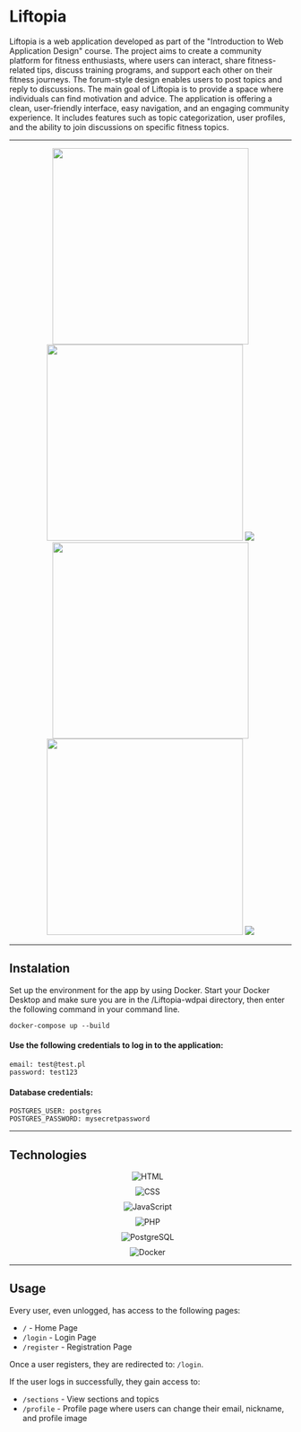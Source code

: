 <h1>Liftopia</h1>

<p>
  Liftopia is a web application developed as part of the "Introduction to Web Application Design" course. The project aims to create a community platform for fitness enthusiasts, where users can interact, share fitness-related tips, discuss training programs, and support each other on their fitness journeys. The forum-style design enables users to post topics and reply to discussions.
  The main goal of Liftopia is to provide a space where individuals can find motivation and advice. 
  The application is offering a clean, user-friendly interface, easy navigation, and an engaging community experience. It includes features such as topic categorization, user profiles, and the ability to join discussions on specific fitness topics.
</p>
<hr>

<div align="center">
  <img src="Liftopia-wdpai/assets/img7.png" width="350">
  <img src="Liftopia-wdpai/assets/img8.png" width="350">
  <img src="Liftopia-wdpai/assets/img1.png">
  <img src="Liftopia-wdpai/assets/img2.png" width="350">
  <img src="Liftopia-wdpai/assets/img5.png" width="350">
  <img src="Liftopia-wdpai/assets/img3.png">
</div>

<hr>

<h2>Instalation</h2>
<p>Set up the environment for the app by using Docker. Start your Docker Desktop and make sure you are in the /Liftopia-wdpai directory, then enter the following command in your command line.</p>
<pre><code>docker-compose up --build</code></pre>

<h4>Use the following credentials to log in to the application:</h4>
<pre><code>email: test@test.pl
password: test123
</code></pre>

<h4>Database credentials:</h4>
<pre><code>POSTGRES_USER: postgres
POSTGRES_PASSWORD: mysecretpassword
</code></pre>

<hr>
<h2>Technologies</h2>
<div style="display: flex; flex-direction: column; align-items: center; gap: 10px;">
    <img src="https://img.icons8.com/color/48/000000/html-5.png" alt="HTML" style="margin-right: 10px;"> 
    <img src="https://img.icons8.com/color/48/000000/css3.png" alt="CSS" style="margin-right: 10px;"> 
    <img src="https://img.icons8.com/color/48/000000/javascript.png" alt="JavaScript" style="margin-right: 10px;"> 
    <img src="https://img.icons8.com/officel/40/000000/php-logo.png" alt="PHP" style="margin-right: 10px;"> 
    <img src="https://img.icons8.com/color/48/000000/sql.png" alt="PostgreSQL" style="margin-right: 10px;">
  <img src="https://img.icons8.com/color/48/000000/docker.png" alt="Docker" style="margin-right: 10px;">
</div>

<hr>
<h2>Usage</h2>
Every user, even unlogged, has access to the following pages:

- `/` - Home Page
- `/login` - Login Page
- `/register` - Registration Page

Once a user registers, they are redirected to: `/login`.

If the user logs in successfully, they gain access to:

- `/sections` - View sections and topics
- `/profile` - Profile page where users can change their email, nickname, and profile image

